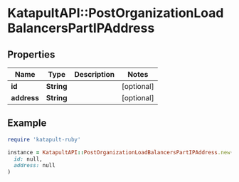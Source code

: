 # KatapultAPI::PostOrganizationLoadBalancersPartIPAddress

## Properties

| Name | Type | Description | Notes |
| ---- | ---- | ----------- | ----- |
| **id** | **String** |  | [optional] |
| **address** | **String** |  | [optional] |

## Example

```ruby
require 'katapult-ruby'

instance = KatapultAPI::PostOrganizationLoadBalancersPartIPAddress.new(
  id: null,
  address: null
)
```

